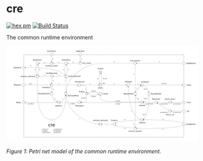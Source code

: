 # cre


[![hex.pm](https://img.shields.io/hexpm/v/cre.svg?style=flat-square)](https://hex.pm/packages/cre) [![Build Status](https://travis-ci.org/joergen7/cre.svg?branch=master)](https://travis-ci.org/joergen7/cre)

The common runtime environment

![cre Petri net model](priv/cre_pnet.png)

*Figure 1: Petri net model of the common runtime environment.*
